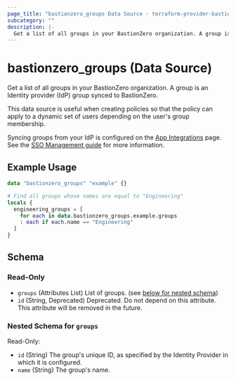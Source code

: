 ```yaml
---
page_title: "bastionzero_groups Data Source - terraform-provider-bastionzero"
subcategory: ""
description: |-
  Get a list of all groups in your BastionZero organization. A group is an Identity provider (IdP) group synced to BastionZero.
---
```


# bastionzero_groups (Data Source)

Get a list of all groups in your BastionZero organization. A group is an Identity provider (IdP) group synced to BastionZero.

This data source is useful when creating policies so that the policy can apply
to a dynamic set of users depending on the user's group membership.

Syncing groups from your IdP is configured on the [App
Integrations](https://cloud.bastionzero.com/admin/integrations) page. See the
[SSO Management
guide](https://docs.bastionzero.com/docs/admin-guide/authentication/sso-management)
for more information.

## Example Usage

```terraform
data "bastionzero_groups" "example" {}

# Find all groups whose names are equal to "Engineering"
locals {
  engineering_groups = [
    for each in data.bastionzero_groups.example.groups
    : each if each.name == "Engineering"
  ]
}
```

<!-- schema generated by tfplugindocs -->
## Schema

### Read-Only

- `groups` (Attributes List) List of groups. (see [below for nested schema](#nestedatt--groups))
- `id` (String, Deprecated) Deprecated. Do not depend on this attribute. This attribute will be removed in the future.

<a id="nestedatt--groups"></a>
### Nested Schema for `groups`

Read-Only:

- `id` (String) The group's unique ID, as specified by the Identity Provider in which it is configured.
- `name` (String) The group's name.